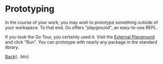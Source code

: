 # Prototyping

In the course of your work, you may wish to prototype something outside of your workspace. To that end, Go offers "playground", an easy-to-use REPL.

If you took the Go Tour, you certainly used it.
Visit the [External Playground](https://play.golang.org) and click "Run". You can prototype with nearly any package in the standard library.

[Back](README.md){: .btn}